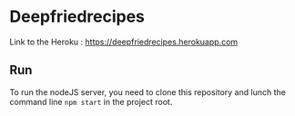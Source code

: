 # Deepfriedrecipes

Link to the Heroku : https://deepfriedrecipes.herokuapp.com

## Run
To run the nodeJS server, you need to clone this repository and lunch the command line `npm start` in the project root.